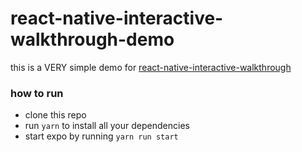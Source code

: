 # react-native-interactive-walkthrough-demo

this is a VERY simple demo for [react-native-interactive-walkthrough](https://github.com/tribefyhq/react-native-interactive-walkthrough)

### how to run

- clone this repo
- run `yarn` to install all your dependencies
- start expo by running `yarn run start`
